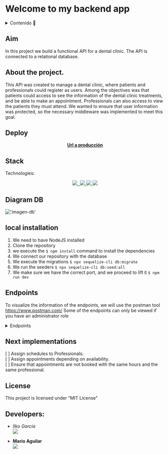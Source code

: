 # Welcome to my backend app

<details>
  <summary>Contenido 📝</summary>
  <ol>
    <li><a href="#aim">Aim</a></li>
    <li><a href="#about-the-project">About the project</a></li>
    <li><a href="#deploy">Deploy</a></li>
    <li><a href="#stack">Stack</a></li>
    <li><a href="#diagram-db">Diagram DB</a></li>
    <li><a href="#local-installation">Local Installation</a></li>
    <li><a href="#endpoints">Endpoints</a></li>
    <li><a href="#next-implementations">Next implementations</a></li>
    <li><a href="#license">License</a></li>
    <li><a href="#developers">Developers</a></li>
  </ol>
</details>

## Aim
In this project we build a functional API for a dental clinic. The API is connected to a relational database.

## About the project.
This API was created to manage a dental clinic, where patients and professionals could register as users. Among the objectives was that patients could access to see the information of the dental clinic treatments, and be able to make an appointment. Professionals can also access to view the patients they must attend. We wanted to ensure that user information was protected, so the necessary middleware was implemented to meet this goal.   

## Deploy 
<div align="center">
    <a href="https://www.google.com"><strong>Url a producción </strong></a>
</div>

## Stack
Technologies:
<div align="center">
<a href="https://www.mysql.com/">
    <img src= "https://img.shields.io/badge/mysql-3E6E93?style=for-the-badge&logo=mysql&logoColor=white"/>
</a>
<a href="https://www.mysql.com/"> 
    <img src= ""/> 
</a>
<a href="https://www.expressjs.com/">
    <img src= "https://img.shields.io/badge/express.js-%23404d59.svg?style=for-the-badge&logo=express&logoColor=%2361DAFB"/>
</a>
<a href="https://nodejs.org/es/">
    <img src= "https://img.shields.io/badge/node.js-026E00?style=for-the-badge&logo=node.js&logoColor=white"/>
</a>
<a href="https://developer.mozilla.org/es/docs/Web/JavaScript">
    <img src= "https://img.shields.io/badge/javascipt-EFD81D?style=for-the-badge&logo=javascript&logoColor=black"/>
</a>
 </div>


## Diagram DB
!['imagen-db'](./images/sampleDb.png)

## local installation
1. We need to have NodeJS installed
1. Clone the repository
2. we execute the ` $ npm install ` command to install the dependencies
3. We connect our repository with the database 
4. We execute the migrations ` $ npx sequelize-cli db:migrate ` 
5. We run the seeders ` $ npx sequelize-cli db:seed:all ` 
6. We make sure we have the correct port, and we proceed to lift it ` $ npm run dev `


## Endpoints
To visualize the information of the endpoints, we will use the postman tool https://www.postman.com/
Some of the endpoints can only be viewed if you have an administrator role
<details>
<summary>Endpoints</summary>

- AUTH
    - WELCOME
    
            GET http://localhost:3000/api/
    
    - REGISTER

            POST http://localhost:3000/api/signup
        body:
        ``` js
            {
                "email": "zulia.garcia@gmail.com",
                "password": "abc123"
            }
        ```

    - LOGIN

            POST http://localhost:3000/api/signin  
        body:
        ``` js
            {
                "email": "zulia.garcia@gmail.com",
                "password": "abc123"
            }
        ```
-USERS
    
          POST http://localhost:3000/api/users/
        body:
        ``` js
            {
                "role_id": 2,
                "patient_id": 6,
                "professional_id": null,
                "first_name": "Ilko",
                "middle_name": "García",
                "last_name": "Perez",
                "mobile_phone": "607555333",
                "email": "kiko@hotmail.com",
                "password_hash": "X3qUgMAJJk72akja62JY"
            }
        ```
        
            GET http://localhost:3000/api/users/31
            
            PUT http://localhost:3000/api/users/18
         body:
        ``` js
            {
                "role_id": 2,
                "patient_id": 6,
                "professional_id": null,
                "first_name": "Ilko",
                "middle_name": "García",
                "last_name": "",
                "mobile_phone": "607555333",
                "email": "kiko@hotmail.com",
                "password_hash": "XqUgMAJJk7Y"
            }
        ```
        
            DELETE http://localhost:3000/api/users/20
            
            GET http://localhost:3000/api/users/ 
         
- DENTAL SPECIALTIES

            POST http://localhost:3000/api/dentalspecialties
         body:
        ``` js
            {
                "name": "Prostodoncia",
                "description": "La disciplina que se encarga de reemplazar o restaurar las piezas dentales perdidas es la prostodoncia. Para ello el profesional            
                 utiliza coronas, puentes, implantes y prótesis fijas o removibles."
            }
        ```
        
            PUT http://localhost:3000/api/dentalspecialties/14
         body:
        ``` js
            {
                "name": "ProstodonciaSSSSS",
                "description": "La disciplina que se encarga de reemplazar o restaurar las piezas dentales perdidas es la prostodoncia. Para ello el profesional            
                 utiliza coronas, puentes, implantes y prótesis fijas o removibles."
            }
        ```
        
            GET http://localhost:3000/api/dentalspecialties/10
            
            DELETE http://localhost:3000/api/dentalspecialties/15
            

            GET http://localhost:3000/api/dentalspecialties
            
- MAKE AN APPOINTMENT

            POST http://localhost:3000/api/patient/appointments/
         body:
        ``` js
            {
                "professional_id": 7,
                "treatment_id": 14,
                "appointment_on": "2023-04-10",
                "start_at": "12:00:00",
                "end_at": "12:45:00"
            }
        ```
        
            POST http://localhost:3000/api/professional/appointments/
         body:
        ``` js
            {
                "patient_id": 3,
                "professional_id": 7,
                "treatment_id": 14,
                "appointment_on": "2023-04-10",
                "start_at": "12:00:00",
                "end_at": "12:45:00"
            }
        ```
        
            PUT http://localhost:3000/api/patient/appointments/12
         body:
        ``` js
            {
                "professional_id": 3,
                "treatment_id": 15,
                "appointment_on": "2023-04-22",
                "start_at": "17:30:00",
                "end_at": "18:45:00"
            }
        ```
        
            GET http://localhost:3000/api/patient/appointments/12
            
            GET http://localhost:3000/api/professional/appointments/12
            
            DELETE http://localhost:3000/api/patient/appointments/12

    - ...
</details>

## Next implementations
[ ] Assign schedules to Professionals.  
[ ] Assign appointments depending on availability.  
[ ] Ensure that appointments are not booked with the same hours and the same professional.

## License 
This project is licensed under "MIT License"

## Developers:

- *Ilko García*  
<a href="https://github.com/ilkogarcia" target="_blank"><img src="https://img.shields.io/badge/github-24292F?style=for-the-badge&logo=github&logoColor=white" target="_blank"></a> 

- **Mario Aguilar**  
<a href="https://github.com/MarioAAT" target="_blank"><img src="https://img.shields.io/badge/github-24292F?style=for-the-badge&logo=github&logoColor=red" target="_blank"></a>
